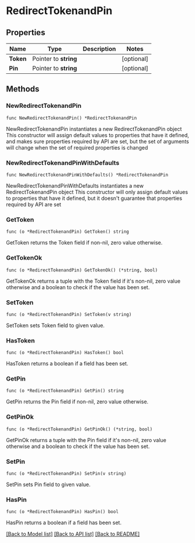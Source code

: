 # RedirectTokenandPin

## Properties

Name | Type | Description | Notes
------------ | ------------- | ------------- | -------------
**Token** | Pointer to **string** |  | [optional] 
**Pin** | Pointer to **string** |  | [optional] 

## Methods

### NewRedirectTokenandPin

`func NewRedirectTokenandPin() *RedirectTokenandPin`

NewRedirectTokenandPin instantiates a new RedirectTokenandPin object
This constructor will assign default values to properties that have it defined,
and makes sure properties required by API are set, but the set of arguments
will change when the set of required properties is changed

### NewRedirectTokenandPinWithDefaults

`func NewRedirectTokenandPinWithDefaults() *RedirectTokenandPin`

NewRedirectTokenandPinWithDefaults instantiates a new RedirectTokenandPin object
This constructor will only assign default values to properties that have it defined,
but it doesn't guarantee that properties required by API are set

### GetToken

`func (o *RedirectTokenandPin) GetToken() string`

GetToken returns the Token field if non-nil, zero value otherwise.

### GetTokenOk

`func (o *RedirectTokenandPin) GetTokenOk() (*string, bool)`

GetTokenOk returns a tuple with the Token field if it's non-nil, zero value otherwise
and a boolean to check if the value has been set.

### SetToken

`func (o *RedirectTokenandPin) SetToken(v string)`

SetToken sets Token field to given value.

### HasToken

`func (o *RedirectTokenandPin) HasToken() bool`

HasToken returns a boolean if a field has been set.

### GetPin

`func (o *RedirectTokenandPin) GetPin() string`

GetPin returns the Pin field if non-nil, zero value otherwise.

### GetPinOk

`func (o *RedirectTokenandPin) GetPinOk() (*string, bool)`

GetPinOk returns a tuple with the Pin field if it's non-nil, zero value otherwise
and a boolean to check if the value has been set.

### SetPin

`func (o *RedirectTokenandPin) SetPin(v string)`

SetPin sets Pin field to given value.

### HasPin

`func (o *RedirectTokenandPin) HasPin() bool`

HasPin returns a boolean if a field has been set.


[[Back to Model list]](../README.md#documentation-for-models) [[Back to API list]](../README.md#documentation-for-api-endpoints) [[Back to README]](../README.md)


